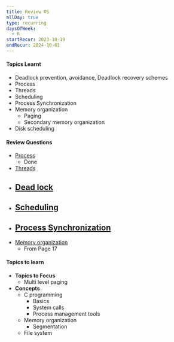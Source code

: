 ```yaml
---
title: Review OS
allDay: true
type: recurring
daysOfWeek:
  - R
startRecur: 2023-10-19
endRecur: 2024-10-01
---
```

#### Topics Learnt
- Deadlock prevention, avoidance, Deadlock recovery schemes  
- Process
- Threads
- Scheduling
- Process Synchronization
- Memory organization
	- Paging
	- Secondary memory organization
- Disk scheduling

#### Review Questions
- [Process](https://practicepaper.in/gate-cse/process)
	- Done
- [Threads](https://practicepaper.in/gate-cse/thread)
- [Dead lock](https://practicepaper.in/gate-cse/deadlock)
	- 
- [Scheduling](https://practicepaper.in/gate-cse/cpu-scheduling)
	- 
- [Process Synchronization](https://practicepaper.in/gate-cse/process-synchronization)
	- 
- [Memory organization](https://practicepaper.in/gate-cse/memory-management?page_no=17)
	- From Page 17

#### Topics to learn
- **Topics to Focus**
	- Multi level paging
- **Concepts**
	- C programming
		- Basics
		- System calls 
		- Process management tools
	- Memory organization
		- Segmentation
	- File system
